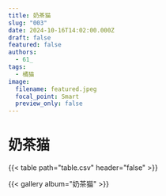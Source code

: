```yaml
---
title: 奶茶猫
slug: "003"
date: 2024-10-16T14:02:00.000Z
draft: false
featured: false
authors:
  - 61_
tags:
  - 橘猫
image:
  filename: featured.jpeg
  focal_point: Smart
  preview_only: false
---
```

# 奶茶猫

{{< table path="table.csv" header="false" >}}

{{< gallery album="奶茶猫" >}}

